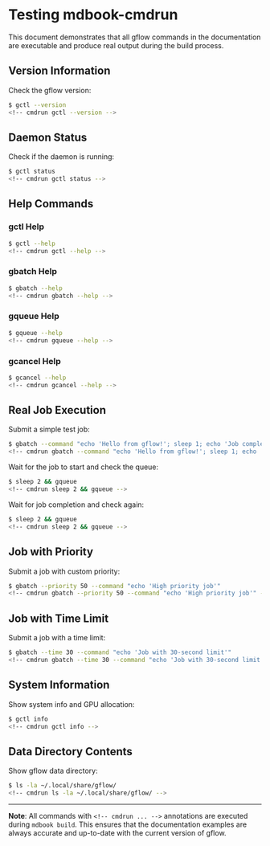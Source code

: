 # Testing mdbook-cmdrun

This document demonstrates that all gflow commands in the documentation are executable and produce real output during the build process.

## Version Information

Check the gflow version:

```bash
$ gctl --version
<!-- cmdrun gctl --version -->
```

## Daemon Status

Check if the daemon is running:

```bash
$ gctl status
<!-- cmdrun gctl status -->
```

## Help Commands

### gctl Help

```bash
$ gctl --help
<!-- cmdrun gctl --help -->
```

### gbatch Help

```bash
$ gbatch --help
<!-- cmdrun gbatch --help -->
```

### gqueue Help

```bash
$ gqueue --help
<!-- cmdrun gqueue --help -->
```

### gcancel Help

```bash
$ gcancel --help
<!-- cmdrun gcancel --help -->
```

## Real Job Execution

Submit a simple test job:

```bash
$ gbatch --command "echo 'Hello from gflow!'; sleep 1; echo 'Job completed successfully'"
<!-- cmdrun gbatch --command "echo 'Hello from gflow!'; sleep 1; echo 'Job completed successfully'" -->
```

Wait for the job to start and check the queue:

```bash
$ sleep 2 && gqueue
<!-- cmdrun sleep 2 && gqueue -->
```

Wait for job completion and check again:

```bash
$ sleep 2 && gqueue
<!-- cmdrun sleep 2 && gqueue -->
```

## Job with Priority

Submit a job with custom priority:

```bash
$ gbatch --priority 50 --command "echo 'High priority job'"
<!-- cmdrun gbatch --priority 50 --command "echo 'High priority job'" -->
```

## Job with Time Limit

Submit a job with a time limit:

```bash
$ gbatch --time 30 --command "echo 'Job with 30-second limit'"
<!-- cmdrun gbatch --time 30 --command "echo 'Job with 30-second limit'" -->
```

## System Information

Show system info and GPU allocation:

```bash
$ gctl info
<!-- cmdrun gctl info -->
```

## Data Directory Contents

Show gflow data directory:

```bash
$ ls -la ~/.local/share/gflow/
<!-- cmdrun ls -la ~/.local/share/gflow/ -->
```

---

**Note**: All commands with `<!-- cmdrun ... -->` annotations are executed during `mdbook build`. This ensures that the documentation examples are always accurate and up-to-date with the current version of gflow.
